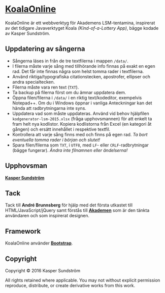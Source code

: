 # [KoalaOnline](http://koala.ksundstrom.fi)

KoalaOnline är ett webbverktyg för Akademens LSM-tentamina, inspirerat av det tidigare Javaverktyget Koala _(Kind-of-a-Lottery App)_, bägge kodade av Kasper Sundström.


## Uppdatering av sångerna

* Sångerna läses in från de tre textfilerna i mappen `/data/`.
* I filerna måste varje sång med tillhörande info finnas på exakt en egen rad. Det får inte finnas några som helst tomma rader i textfilerna.
* Använd riktiga/typografiska citationstecken, apostrofer, ellipser och andra specialtecken.
* Filerna måste vara ren text (`TXT`).
* Ta backup på filerna först om du ämnar uppdatera dem.
* Öppna filen/filerna i `/data/` i en riktig text/kodeditor, exempelvis Notepad++. Om du i Windows öppnar i vanliga Anteckningar kan det hända att radbrytningarna inte syns.
* Uppdatera vad som måste uppdateras. Använd vid behov hjälpfilen `kodgenerator-lsm-2015.xlsx` (fråga upphovsmannen) för att enkelt ta fram helt nya kodlistor. Kopiera kodlistorna från Excel (en kategori åt gången) och ersätt innehållet i respektive textfil.
* Kontrollera att varje sång finns med och finns på egen rad. _Ta bort eventuella tomma rader i början och slutet!_
* Spara filen/filerna som `TXT`, i `UTF8`, med `LF`- eller `CRLF`-radbrytningar (bägge fungerar). _Ändra inte filnamnen eller ändelserna!_


## Upphovsman

**[Kasper Sundström](https://twitter.com/ksundstrom)**


## Tack

Tack till **André Brunnsberg** för hjälp med det första utkastet till HTML/JavaScript/jQuery samt förstås till **[Akademen](http://akademen.com)** som är den tänkta användaren och som inspirerat designen.


## Framework

KoalaOnline använder **[Bootstrap](http://getbootstrap.com)**.


## Copyright

Copyright © 2016 Kasper Sundström

All rights retained where applicable. You may not without explicit permission reproduce, distribute, or create derivative works from this work.

